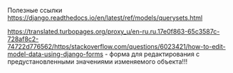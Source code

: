 Полезные ссылки
https://django.readthedocs.io/en/latest/ref/models/querysets.html 

https://translated.turbopages.org/proxy_u/en-ru.ru.17e0f863-65c3587c-728af8c2-74722d776562/https/stackoverflow.com/questions/6023421/how-to-edit-model-data-using-django-forms - форма для редактирования с предустановленными значениями изменяемого объекта!!!
